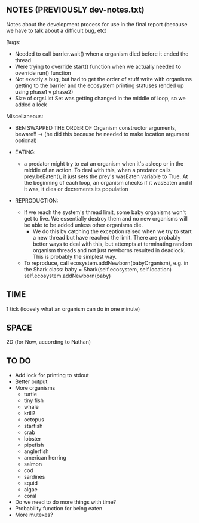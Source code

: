 NOTES (PREVIOUSLY dev-notes.txt)
----
Notes about the development process for use in the final report (because we have
to talk about a difficult bug, etc)

Bugs:
- Needed to call barrier.wait() when a organism died before it ended the thread
- Were trying to override start() function when we actually needed to override 
run() function
- Not exactly a bug, but had to get the order of stuff write with organisms
getting to the barrier and the ecosystem printing statuses (ended up using
phase1 v phase2)
- Size of orgsList Set was getting changed in the middle of loop, so we added
a lock

Miscellaneous:
- BEN SWAPPED THE ORDER OF Organism constructor arguments, beware!!
	-> (he did this because he needed to make location argument optional)
- EATING:
    - a predator might try to eat an organism when it's asleep or in the middle
       of an action. To deal with this, when a predator calls prey.beEaten(), it
       just sets the prey's wasEaten variable to True. At the beginning of each
       loop, an organism checks if it wasEaten and if it was, it dies or
       decrements its population

- REPRODUCTION:
    - If we reach the system's thread limit, some baby organisms won't get to
        live. We essentially destroy them and no new organisms will be able to
        be added unless other organisms die.
        - We do this by catching the exception raised when we try to start a
            new thread but have reached the limit. There are probably better
            ways to deal with this, but attempts at terminating random organism
            threads and not just newborns resulted in deadlock. This is probably
            the simplest way.
    - To reproduce, call ecosystem.addNewborn(babyOrganism), e.g. in the Shark
        class:
        baby = Shark(self.ecosystem, self.location)
        self.ecosystem.addNewborn(baby)


TIME
----
1 tick (loosely what an organism can do in one minute)



SPACE 
-----
2D (for Now, according to Nathan)



TO DO
-----
- Add lock for printing to stdout
- Better output
- More organisms
    - turtle
    - tiny fish
    - whale
    - krill?
    - octopus
    - starfish
    - crab
    - lobster
    - pipefish
    - anglerfish
    - american herring
    - salmon
    - cod
    - sardines
    - squid
    - algae
    - coral
- Do we need to do more things with time?
- Probability function for being eaten
- More mutexes?


